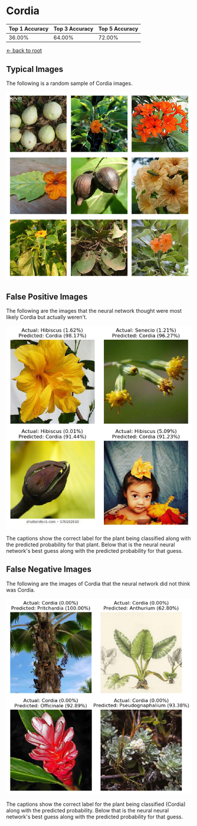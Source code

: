 
# Cordia

| Top 1 Accuracy | Top 3 Accuracy | Top 5 Accuracy | 
| --- | --- | --- |
| 36.00% | 64.00% | 72.00% | 

[← back to root](https://github.com/HACC2018/ohia.ai#results)

## Typical Images
The following is a random sample of Cordia images.
<p align="center"> <img src="../../../figures/typical/Cordia.png?raw=true"> </p>

## False Positive Images
The following are the images that the neural network thought were most likely Cordia but actually weren't.  
<p align="center"> <img src="../../../figures/false_positives/Cordia.png?raw=true"> </p>
The captions show the correct label for the plant being classified along with the predicted probability for that plant.  Below that is the neural neural network's best guess along with the predicted probability for that guess.

## False Negative Images
The following are the images of Cordia that the neural network did not think was Cordia.  
<p align="center"> <img src="../../../figures/false_negatives/Cordia.png?raw=true"> </p>
The captions show the correct label for the plant being classified (Cordia) along with the predicted probability.  Below that is the neural neural network's best guess along with the predicted probability for that guess.
